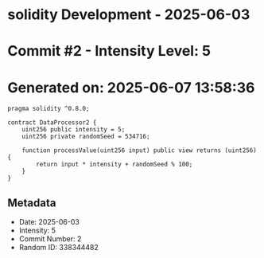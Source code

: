 ﻿# solidity Development - 2025-06-03
# Commit #2 - Intensity Level: 5
# Generated on: 2025-06-07 13:58:36
```solidity
pragma solidity ^0.8.0;

contract DataProcessor2 {
    uint256 public intensity = 5;
    uint256 private randomSeed = 534716;

    function processValue(uint256 input) public view returns (uint256) {
        return input * intensity + randomSeed % 100;
    }
}
```
## Metadata
- Date: 2025-06-03
- Intensity: 5
- Commit Number: 2
- Random ID: 338344482
